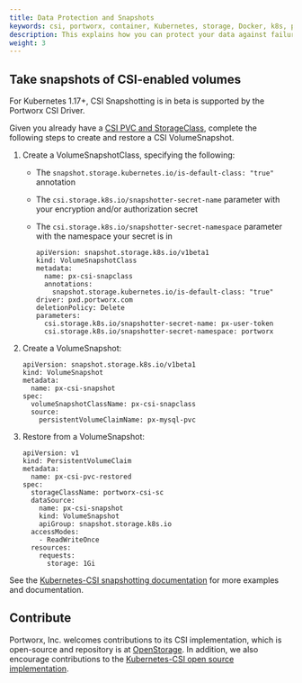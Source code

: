 ```yaml
---
title: Data Protection and Snapshots
keywords: csi, portworx, container, Kubernetes, storage, Docker, k8s, pv, persistent disk, snapshot
description: This explains how you can protect your data against failures with Stork or CSI Snapshotting
weight: 3
---
```


## Take snapshots of CSI-enabled volumes

For Kubernetes 1.17+, CSI Snapshotting is in beta is supported by the Portworx CSI Driver.

Given you already have a [CSI PVC and StorageClass](/portworx-install-with-kubernetes/storage-operations/csi/volumelifecycle), complete the following steps to create and restore a CSI VolumeSnapshot.

1. Create a VolumeSnapshotClass, specifying the following: 
    * The `snapshot.storage.kubernetes.io/is-default-class: "true"` annotation
    * The `csi.storage.k8s.io/snapshotter-secret-name` parameter with your encryption and/or authorization secret
    * The `csi.storage.k8s.io/snapshotter-secret-namespace` parameter with the namespace your secret is in

      ```text
      apiVersion: snapshot.storage.k8s.io/v1beta1
      kind: VolumeSnapshotClass
      metadata:
        name: px-csi-snapclass
        annotations:
          snapshot.storage.kubernetes.io/is-default-class: "true"
      driver: pxd.portworx.com
      deletionPolicy: Delete
      parameters:
        csi.storage.k8s.io/snapshotter-secret-name: px-user-token
        csi.storage.k8s.io/snapshotter-secret-namespace: portworx
      ```

2. Create a VolumeSnapshot:

      ```text  
      apiVersion: snapshot.storage.k8s.io/v1beta1
      kind: VolumeSnapshot
      metadata:
        name: px-csi-snapshot
      spec:
        volumeSnapshotClassName: px-csi-snapclass
        source:
          persistentVolumeClaimName: px-mysql-pvc
      ```

3. Restore from a VolumeSnapshot:

      ```text
      apiVersion: v1
      kind: PersistentVolumeClaim
      metadata:
        name: px-csi-pvc-restored 
      spec:
        storageClassName: portworx-csi-sc
        dataSource:
          name: px-csi-snapshot
          kind: VolumeSnapshot
          apiGroup: snapshot.storage.k8s.io
        accessModes:
          - ReadWriteOnce
        resources:
          requests:
            storage: 1Gi
      ```


See the [Kubernetes-CSI snapshotting documentation](https://kubernetes-csi.github.io/docs/snapshot-restore-feature.html) for more examples and documentation. 

## Contribute

Portworx, Inc. welcomes contributions to its CSI implementation, which is open-source and repository is at [OpenStorage](https://github.com/libopenstorage/openstorage). In addition, we also encourage contributions to the [Kubernetes-CSI open source implementation](https://github.com/kubernetes-csi).